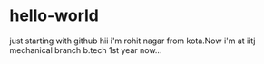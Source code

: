 # hello-world
just starting with github
hii i'm rohit nagar from kota.Now i'm at iitj mechanical branch b.tech 1st year
now...

